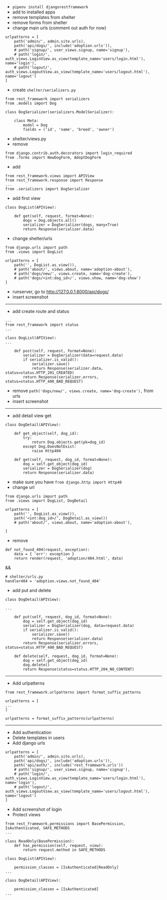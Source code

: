 * `pipenv install djangorestframework`
* add to installed apps
* remove templates from shelter
* remove forms from shelter
* change main urls (comment out auth for now)
```
urlpatterns = [
    path('admin/', admin.site.urls),
    path('api/dogs/', include('adoption.urls')),
    # path('signup/', user_views.signup, name='signup'),
    # path('login/', auth_views.LoginView.as_view(template_name='users/login.html'), name='login'),
    # path('logout/', auth_views.LogoutView.as_view(template_name='users/logout.html'), name='logout')
]
```
* create `shelter/serializers.py`
```
from rest_framework import serializers
from .models import Dog

class DogSerializer(serializers.ModelSerializer):

    class Meta:
        model = Dog
        fields = ('id', 'name', 'breed', 'owner')
```
* shelter/views.py
* remove 
```
from django.contrib.auth.decorators import login_required
from .forms import NewDogForm, AdoptDogForm
```
* add
```
from rest_framework.views import APIView
from rest_framework.response import Response
...
from .serializers import DogSerializer
```
* add first view
```
class DogList(APIView):

    def get(self, request, format=None):
        dogs = Dog.objects.all()
        serializer = DogSerializer(dogs, many=True)
        return Response(serializer.data)
```
* change shelter/urls
```
from django.urls import path
from .views import DogList

urlpatterns = [
    path('', DogList.as_view()),
    # path('about/', views.about, name='adoption-about'),
    # path('dogs/new/', views.create, name='dog-create'),
    # path('dogs/<int:dog_id>/', views.show, name='dog-show')
]
```
* runserver, go to http://127.0.0.1:8000/api/dogs/
* insert screenshot
***
* add create route and status
```
...
from rest_framework import status
...

class DogList(APIView):
...

    def post(self, request, format=None):
        serializer = DogSerializer(data=request.data)
        if serializer.is_valid():
            serializer.save()
            return Response(serializer.data, status=status.HTTP_201_CREATED)
        return Response(serializer.errors, status=status.HTTP_400_BAD_REQUEST)
```
* remove `path('dogs/new/', views.create, name='dog-create'),` from urls
* insert screenshot
***
* add detail view get
```
class DogDetail(APIView):

    def get_object(self, dog_id):
        try:
            return Dog.objects.get(pk=dog_id)
        except Dog.DoesNotExist:
            raise Http404

    def get(self, request, dog_id, format=None):
        dog = self.get_object(dog_id)
        serializer = DogSerializer(dog)
        return Response(serializer.data)
```
* make sure you have `from django.http import Http40`
* change url
```
from django.urls import path
from .views import DogList, DogDetail

urlpatterns = [
    path('', DogList.as_view()),
    path('<int:dog_id>/', DogDetail.as_view())
    # path('about/', views.about, name='adoption-about'),
    
]
```
* remove 
```
def not_found_404(request, exception):
    data = { 'err': exception }
    return render(request, 'adoption/404.html', data)
```
&&
```
# shelter/urls.py
handler404 = 'adoption.views.not_found_404'
```
* add put and delete
```
class DogDetail(APIView):

...

    def put(self, request, dog_id, format=None):
        dog = self.get_object(dog_id)
        serializer = DogSerializer(dog, data=request.data)
        if serializer.is_valid():
            serializer.save()
            return Response(serializer.data)
        return Response(serializer.errors, status=status.HTTP_400_BAD_REQUEST)

    def delete(self, request, dog_id, format=None):
        dog = self.get_object(dog_id)
        dog.delete()
        return Response(status=status.HTTP_204_NO_CONTENT)
```
***
* Add urlpatterns
```
from rest_framework.urlpatterns import format_suffix_patterns

urlpatterns = [
...
]

urlpatterns = format_suffix_patterns(urlpatterns)
```
***
* Add authentication
* Delete templates in users
* Add django urls
```
urlpatterns = [
    path('admin/', admin.site.urls),
    path('api/dogs/', include('adoption.urls')),
    path('api/auth/', include('rest_framework.urls'))
    # path('signup/', user_views.signup, name='signup'),
    # path('login/', auth_views.LoginView.as_view(template_name='users/login.html'), name='login'),
    # path('logout/', auth_views.LogoutView.as_view(template_name='users/logout.html'), name='logout')
]
```
* Add screenshot of login
* Protect views
```
from rest_framework.permissions import BasePermission, IsAuthenticated, SAFE_METHODS
...

class ReadOnly(BasePermission):
    def has_permission(self, request, view):
        return request.method in SAFE_METHODS

class DogList(APIView):

    permission_classes = [IsAuthenticated|ReadOnly]
...

class DogDetail(APIView):

    permission_classes = [IsAuthenticated]
...
```